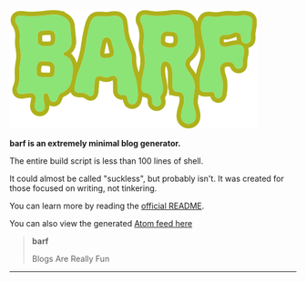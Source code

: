<img style="border:0;margin-top:2rem;" src="/public/images/barf.svg" alt="barf logo">

**barf is an extremely minimal blog generator.**

The entire build script is less than 100 lines of shell.

It could almost be called "suckless", but probably isn't. It was created for those focused on writing, not tinkering.

You can learn more by reading the [official README](https://git.sr.ht/~bt/barf).

You can also view the generated [Atom feed here](/atom.xml)

> **barf**
>
> Blogs Are Really Fun

---
